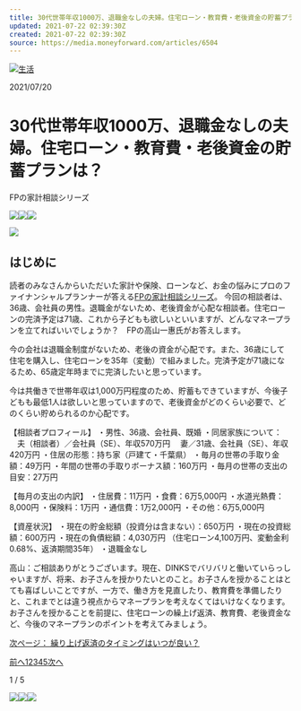 ```yaml
---
title: 30代世帯年収1000万、退職金なしの夫婦。住宅ローン・教育費・老後資金の貯蓄プランは？
updated: 2021-07-22 02:39:30Z
created: 2021-07-22 02:39:30Z
source: https://media.moneyforward.com/articles/6504
---
```


[![](https://res.cloudinary.com/hya19ty1g/image/upload/v1/common/icon_category_life.svg)生活](https://media.moneyforward.com/life)

2021/07/20

# 30代世帯年収1000万、退職金なしの夫婦。住宅ローン・教育費・老後資金の貯蓄プランは？

FPの家計相談シリーズ

[![](https://res.cloudinary.com/hya19ty1g/image/upload/f_auto/v1/common/icon_sns_facebook.png)](https://www.facebook.com/share.php?u=https://media.moneyforward.com/articles/6504)[![](https://res.cloudinary.com/hya19ty1g/image/upload/f_auto/v1/common/icon_sns_line.png)](https://social-plugins.line.me/lineit/share?url=https://media.moneyforward.com/articles/6504)[![](https://res.cloudinary.com/hya19ty1g/image/upload/f_auto/v1/common/icon_sns_hatena.png)](https://b.hatena.ne.jp/add?mode=confirm&url=https://media.moneyforward.com/articles/6504&title=30%E4%BB%A3%E4%B8%96%E5%B8%AF%E5%B9%B4%E5%8F%8E1000%E4%B8%87%E3%80%81%E9%80%80%E8%81%B7%E9%87%91%E3%81%AA%E3%81%97%E3%81%AE%E5%A4%AB%E5%A9%A6%E3%80%82%E4%BD%8F%E5%AE%85%E3%83%AD%E3%83%BC%E3%83%B3%E3%83%BB%E6%95%99%E8%82%B2%E8%B2%BB%E3%83%BB%E8%80%81%E5%BE%8C%E8%B3%87%E9%87%91%E3%81%AE%E8%B2%AF%E8%93%84%E3%83%97%E3%83%A9%E3%83%B3%E3%81%AF%EF%BC%9F%20%E2%80%93%20MONEY%20PLUS)

![](https://res.cloudinary.com/hya19ty1g/image/upload/c_scale,f_auto,q_auto:best,w_960/v1/moneyplus/WRITER/01/m_plus_74832447)

## はじめに

読者のみなさんからいただいた家計や保険、ローンなど、お金の悩みにプロのファイナンシャルプランナーが答える[FPの家計相談シリーズ](https://media.moneyforward.com/series/1)。 今回の相談者は、36歳、会社員の男性。退職金がないため、老後資金が心配な相談者。住宅ローンの完済予定は71歳、これから子どもも欲しいといいますが、どんなマネープランを立てればいいでしょうか？　FPの高山一惠氏がお答えします。

今の会社は退職金制度がないため、老後の資金が心配です。また、36歳にして住宅を購入し、住宅ローンを35年（変動）で組みました。完済予定が71歳になるため、65歳定年時までに完済したいと思っています。

今は共働きで世帯年収は1,000万円程度のため、貯蓄もできていますが、今後子どもも最低1人は欲しいと思っていますので、老後資金がどのくらい必要で、どのくらい貯められるのか心配です。

【相談者プロフィール】
・男性、36歳、会社員、既婚
・同居家族について：
　夫（相談者）／会社員（SE）、年収570万円
　妻／31歳、会社員（SE）、年収420万円
・住居の形態：持ち家（戸建て・千葉県）
・毎月の世帯の手取り金額：49万円
・年間の世帯の手取りボーナス額：160万円
・毎月の世帯の支出の目安：27万円

【毎月の支出の内訳】
・住居費：11万円
・食費：6万5,000円
・水道光熱費：8,000円
・保険料：1万円
・通信費：1万2,000円
・その他：6万5,000円

【資産状況】
・現在の貯金総額（投資分は含まない）：650万円
・現在の投資総額：600万円
・現在の負債総額：4,030万円
（住宅ローン4,100万円、変動金利0.68%、返済期間35年）
・退職金なし

高山：ご相談ありがとうございます。現在、DINKSでバリバリと働いていらっしゃいますが、将来、お子さんを授かりたいとのこと。お子さんを授かることはとても喜ばしいことですが、一方で、働き方を見直したり、教育費を準備したりと、これまでとは違う視点からマネープランを考えなくてはいけなくなります。お子さんを授かることを前提に、住宅ローンの繰上げ返済、教育費、老後資金など、今後のマネープランのポイントを考えてみましょう。

[次ページ： 繰り上げ返済のタイミングはいつが良い？](https://media.moneyforward.com/articles/6504?page=2)

[前へ](https://media.moneyforward.com/articles/6504)[1](https://media.moneyforward.com/articles/6504)[2](https://media.moneyforward.com/articles/6504?page=2)[3](https://media.moneyforward.com/articles/6504?page=3)[4](https://media.moneyforward.com/articles/6504?page=4)[5](https://media.moneyforward.com/articles/6504?page=5)[次へ](https://media.moneyforward.com/articles/6504?page=2)

1 / 5

[![](https://res.cloudinary.com/hya19ty1g/image/upload/f_auto/v1/common/icon_sns_facebook.png)](https://www.facebook.com/share.php?u=https://media.moneyforward.com/articles/6504)[![](https://res.cloudinary.com/hya19ty1g/image/upload/f_auto/v1/common/icon_sns_line.png)](https://social-plugins.line.me/lineit/share?url=https://media.moneyforward.com/articles/6504)[![](https://res.cloudinary.com/hya19ty1g/image/upload/f_auto/v1/common/icon_sns_hatena.png)](https://b.hatena.ne.jp/add?mode=confirm&url=https://media.moneyforward.com/articles/6504&title=30%E4%BB%A3%E4%B8%96%E5%B8%AF%E5%B9%B4%E5%8F%8E1000%E4%B8%87%E3%80%81%E9%80%80%E8%81%B7%E9%87%91%E3%81%AA%E3%81%97%E3%81%AE%E5%A4%AB%E5%A9%A6%E3%80%82%E4%BD%8F%E5%AE%85%E3%83%AD%E3%83%BC%E3%83%B3%E3%83%BB%E6%95%99%E8%82%B2%E8%B2%BB%E3%83%BB%E8%80%81%E5%BE%8C%E8%B3%87%E9%87%91%E3%81%AE%E8%B2%AF%E8%93%84%E3%83%97%E3%83%A9%E3%83%B3%E3%81%AF%EF%BC%9F%20%E2%80%93%20MONEY%20PLUS)